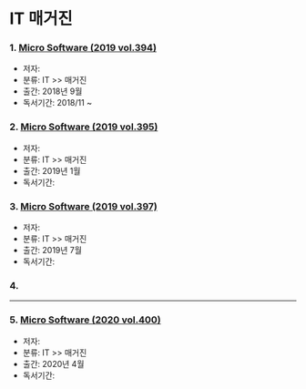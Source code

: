 # IT 매거진

### 1. [Micro Software (2019 vol.394)](https://github.com/jukyellow/book-read-note/blob/master/04_IT_%EB%A7%A4%EA%B1%B0%EC%A7%84/Micro%20Software%20(2019%20vol.397).md)  
- 저자:
- 분류: IT >> 매거진
- 출간: 2018년 9월
- 독서기간: 2018/11 ~

### 2. [Micro Software (2019 vol.395)](https://github.com/jukyellow/book-read-note/blob/master/04_IT_%EB%A7%A4%EA%B1%B0%EC%A7%84/README.md)  
- 저자:
- 분류: IT >> 매거진
- 출간: 2019년 1월
- 독서기간: 

### 3. [Micro Software (2019 vol.397)](https://github.com/jukyellow/book-read-note/blob/master/04_IT_%EB%A7%A4%EA%B1%B0%EC%A7%84/Micro%20Software%20(2019%20vol.397).md)  
- 저자:
- 분류: IT >> 매거진
- 출간: 2019년 7월
- 독서기간:

### 4. 

<hr>

### 5. [Micro Software (2020 vol.400)](https://github.com/jukyellow/book-read-note/blob/master/04_IT_%EB%A7%A4%EA%B1%B0%EC%A7%84/Micro%20Software%20(2020%20vol.400).md)  
- 저자:
- 분류: IT >> 매거진
- 출간: 2020년 4월
- 독서기간:
